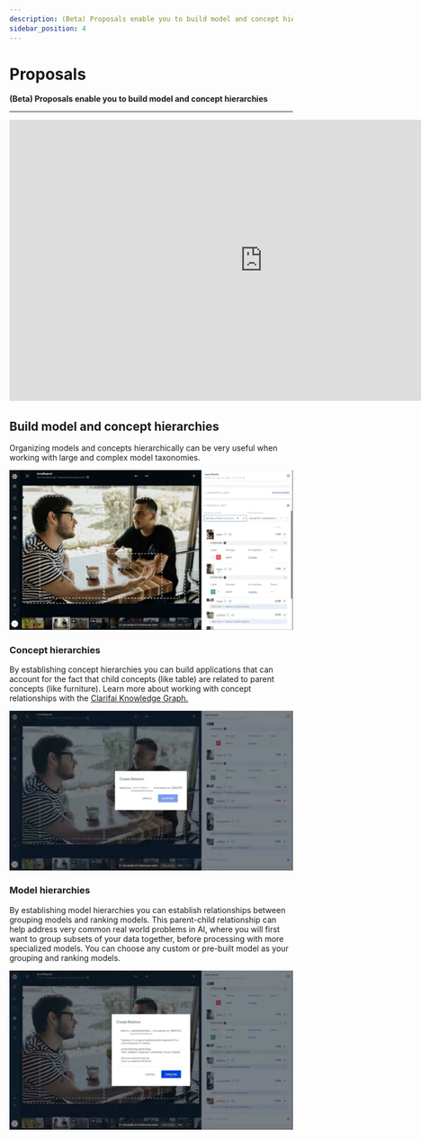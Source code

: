 ```yaml
---
description: (Beta) Proposals enable you to build model and concept hierarchies
sidebar_position: 4
---
```


# Proposals

**(Beta) Proposals enable you to build model and concept hierarchies**
<hr />

<div style={{ "position":"relative","width": "100%","overflow": "hidden","padding-top": "56.25%"}}>
<iframe width="900" height="500" style={{"position": "absolute","top": "0","left": "0","bottom": "0","right": "0","width": "100%","height": "100%",}} src="https://www.youtube.com/embed/7r2sc3I6Tvo" frameborder="0" allow="accelerometer; autoplay; encrypted-media; gyroscope; picture-in-picture" allowfullscreen ></iframe>
</div>

<!--{% embed url="https://youtu.be/7r2sc3I6Tvo" caption="Learn how to interact with your data in Explorer" %}-->


## Build model and concept hierarchies

Organizing models and concepts hierarchically can be very useful when working with large and complex model taxonomies.

![Create parent-child relationships between concepts](/img/proposers.jpg)

### Concept hierarchies

By establishing concept hierarchies you can build applications that can account for the fact that child concepts \(like table\) are related to parent concepts \(like furniture\). Learn more about working with concept relationships with the [Clarifai Knowledge Graph. ](https://docs.clarifai.com/portal-guide/concepts/knowledge_graph)

![Choose your concept relationships](/img/concept-relations.jpg)

### Model hierarchies

By establishing model hierarchies you can establish relationships between grouping models and ranking models. This parent-child relationship can help address very common real world problems in AI, where you will first want to group subsets of your data together, before processing with more specialized models. You can choose any custom or pre-built model as your grouping and ranking models.

![The proposals tab helps you to take advantage of AI assist and knowledge graph linking. ](/img/concept-relations-2.jpg)

